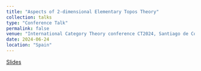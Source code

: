 ```yaml
---
title: "Aspects of 2-dimensional Elementary Topos Theory"
collection: talks
type: "Conference Talk"
permalink: false
venue: "International Category Theory conference CT2024, Santiago de Compostela"
date: 2024-06-24
location: "Spain"
---
```

[Slides](https://github.com/lucamesiti/lucamesiti.github.io/blob/4aa4d2ce967495c6cc123ae082a3991ba92d6490/files/Talk-2023-12-18_IndexedGrothConstr.pdf)
